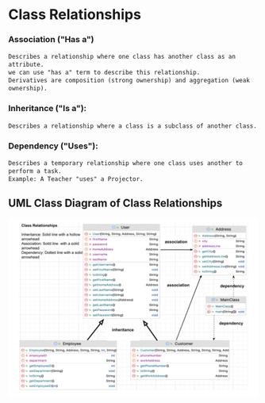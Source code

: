 # Class Relationships
### Association ("Has a")
    Describes a relationship where one class has another class as an attribute. 
    we can use "has a" term to describe this relationship.
    Derivatives are composition (strong ownership) and aggregation (weak ownership).
    
### Inheritance ("Is a"):
    Describes a relationship where a class is a subclass of another class.
    
### Dependency ("Uses"):
    Describes a temporary relationship where one class uses another to perform a task.
    Example: A Teacher "uses" a Projector. 

## UML Class Diagram of Class Relationships

![](https://github.com/celalceken/OOPCourseCodeSamples/blob/main/Files/OOPRelationships.png)
 